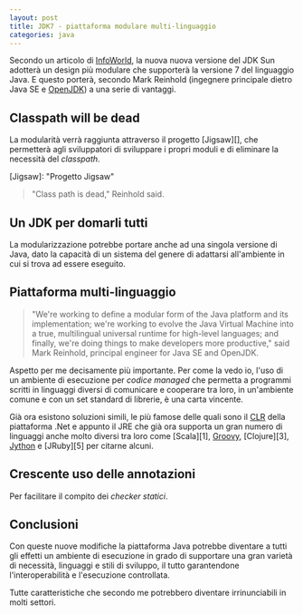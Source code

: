 ```yaml
---
layout: post
title: JDK7 - piattaforma modulare multi-linguaggio
categories: java
---
```


Secondo un articolo di [InfoWorld](http://infoworld.com/print/77919), la nuova
nuova versione del JDK Sun adotterà un design più modulare che supporterà la
versione 7 del linguaggio Java. E questo porterà, secondo Mark Reinhold
(ingegnere principale dietro Java SE e [OpenJDK][]) a una serie di vantaggi.

[OpenJDK]: "OpenJDK"

Classpath will be dead
----------------------

La modularità verrà raggiunta attraverso il progetto [Jigsaw][], che permetterà
agli sviluppatori di sviluppare i propri moduli e di eliminare la necessità del
*classpath*. 

[Jigsaw]: "Progetto Jigsaw"

> "Class path is dead," Reinhold said.

Un JDK per domarli tutti 
------------------------

La modularizzazione potrebbe portare anche ad
una singola versione di Java, dato la capacità di un sistema del genere di
adattarsi all'ambiente in cui si trova ad essere eseguito.

Piattaforma multi-linguaggio
----------------------------

> "We're working to define a modular form of the Java platform and its
> implementation; we're working to evolve the Java Virtual  Machine into a true,
> multilingual universal runtime for high-level languages; and finally, we're
> doing things to make developers more productive," said Mark Reinhold,
> principal engineer for Java SE and OpenJDK.

Aspetto per me decisamente più importante. Per come la vedo io, l'uso di un
ambiente di esecuzione per *codice managed* che permetta a programmi scritti in
linguaggi diversi di comunicare e cooperare tra loro, in un'ambiente comune e
con un set standard di librerie, è una carta vincente.

Già ora esistono soluzioni simili, le più famose delle quali sono il [CLR][]
della piattaforma .Net e appunto il JRE che già ora supporta un gran numero di
linguaggi anche molto diversi tra loro come [Scala][1], [Groovy][2],
[Clojure][3], [Jython][4] e [JRuby][5] per citarne alcuni.

[CLR]:
[1]:
[2]:
[3]:
[4]:
[5]:

Crescente uso delle annotazioni
-------------------------------

Per facilitare il compito dei *checker statici*.

Conclusioni
-----------

Con queste nuove modifiche la piattaforma Java potrebbe diventare a tutti gli
effetti un ambiente di esecuzione in grado di supportare una gran varietà di
necessità, linguaggi e stili di sviluppo, il tutto garantendone
l'interoperabilità e l'esecuzione controllata.

Tutte caratteristiche che secondo me potrebbero diventare irrinunciabili in
molti settori.

